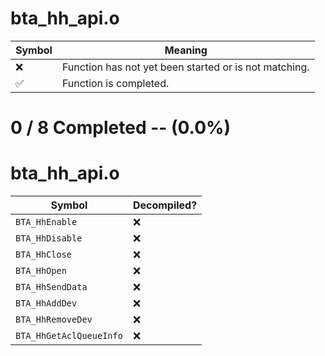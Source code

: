# bta_hh_api.o
| Symbol | Meaning 
| ------------- | ------------- 
| :x: | Function has not yet been started or is not matching. 
| :white_check_mark: | Function is completed. 


# 0 / 8 Completed -- (0.0%)
# bta_hh_api.o
| Symbol | Decompiled? |
| ------------- | ------------- |
| `BTA_HhEnable` | :x: |
| `BTA_HhDisable` | :x: |
| `BTA_HhClose` | :x: |
| `BTA_HhOpen` | :x: |
| `BTA_HhSendData` | :x: |
| `BTA_HhAddDev` | :x: |
| `BTA_HhRemoveDev` | :x: |
| `BTA_HhGetAclQueueInfo` | :x: |
